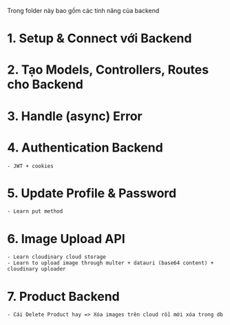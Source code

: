 Trong folder này bao gồm các tính năng của backend

# 1. Setup & Connect với Backend

# 2. Tạo Models, Controllers, Routes cho Backend

# 3. Handle (async) Error

# 4. Authentication Backend
    - JWT + cookies

# 5. Update Profile & Password
    - Learn put method

# 6. Image Upload API
    - Learn cloudinary cloud storage
    - Learn to upload image through multer + datauri (base64 content) + cloudinary uploader

# 7. Product Backend
    - Cái Delete Product hay => Xóa images trên cloud rồi mới xóa trong db